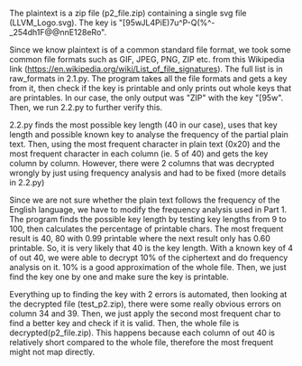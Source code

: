 The plaintext is a zip file (p2_file.zip) containing a single svg file (LLVM_Logo.svg). 
The key is "[95wJL4PiE)7u^P-Q(%^-_254dh1F@@nnE128eRo".

Since we know plaintext is of a common standard file format, we took some common file formats such as GIF, JPEG, PNG, ZIP etc. from this Wikipedia link (https://en.wikipedia.org/wiki/List_of_file_signatures). The full list is in raw_formats in 2.1.py. The program takes all the file formats and gets a key from it, then check if the key is printable and only prints out whole keys that are printables. In our case, the only output was "ZIP" with the key "[95w". Then, we run 2.2.py to further verify this. 

2.2.py finds the most possible key length (40 in our case), uses that key length and possible known key to analyse the frequency of the partial plain text. Then, using the most frequent character in plain text (0x20) and the most frequent character in each column (ie. 5 of 40) and gets the key column by column. However, there were 2 columns that was decrypted wrongly by just using frequency analysis and had to be fixed (more details in 2.2.py)

Since we are not sure whether the plain text follows the frequency of the English language, we have to modify the frequency analysis used in Part 1. The program finds the possible key length by testing key lengths from 9 to 100, then calculates the percentage of printable chars. The most frequent result is 40, 80 with 0.99 printable where the next result only has 0.60 printable. So, it is very likely that 40 is the key length. With a known key of 4 of out 40, we were able to decrypt 10% of the ciphertext and do frequency analysis on it. 10% is a good approximation of the whole file. Then, we just find the key one by one and make sure the key is printable.

Everything up to finding the key with 2 errors is automated, then looking at the decrypted file (test_p2.zip), there were some really obvious errors on column 34 and 39. Then, we just apply the second most frequent char to find a better key and check if it is valid. Then, the whole file is decrypted(p2_file.zip). This happens because each column of out 40 is relatively short compared to the whole file, therefore the most frequent might not map directly.

